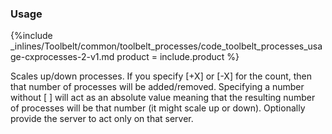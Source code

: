 


### Usage



{%include _inlines/Toolbelt/common/toolbelt_processes/code_toolbelt_processes_usage-cxprocesses-2-v1.md  product = include.product %}




Scales up/down <count> processes. If you specify [+X] or [-X] for the count, then that number of processes will be added/removed. Specifying a number without [ ] will act as an absolute value meaning that the resulting number of processes will be that number (it might scale up or down). Optionally provide the server to act only on that server.

